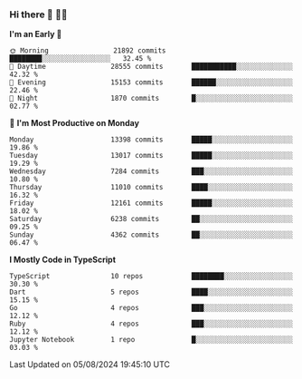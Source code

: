 ### Hi there 👋 🧑‍💻



<!--START_SECTION:waka-->
**I'm an Early 🐤** 

```text
🌞 Morning                21892 commits       ████████░░░░░░░░░░░░░░░░░   32.45 % 
🌆 Daytime                28555 commits       ███████████░░░░░░░░░░░░░░   42.32 % 
🌃 Evening                15153 commits       ██████░░░░░░░░░░░░░░░░░░░   22.46 % 
🌙 Night                  1870 commits        █░░░░░░░░░░░░░░░░░░░░░░░░   02.77 % 
```
📅 **I'm Most Productive on Monday** 

```text
Monday                   13398 commits       █████░░░░░░░░░░░░░░░░░░░░   19.86 % 
Tuesday                  13017 commits       █████░░░░░░░░░░░░░░░░░░░░   19.29 % 
Wednesday                7284 commits        ███░░░░░░░░░░░░░░░░░░░░░░   10.80 % 
Thursday                 11010 commits       ████░░░░░░░░░░░░░░░░░░░░░   16.32 % 
Friday                   12161 commits       █████░░░░░░░░░░░░░░░░░░░░   18.02 % 
Saturday                 6238 commits        ██░░░░░░░░░░░░░░░░░░░░░░░   09.25 % 
Sunday                   4362 commits        ██░░░░░░░░░░░░░░░░░░░░░░░   06.47 % 
```


**I Mostly Code in TypeScript** 

```text
TypeScript               10 repos            ████████░░░░░░░░░░░░░░░░░   30.30 % 
Dart                     5 repos             ████░░░░░░░░░░░░░░░░░░░░░   15.15 % 
Go                       4 repos             ███░░░░░░░░░░░░░░░░░░░░░░   12.12 % 
Ruby                     4 repos             ███░░░░░░░░░░░░░░░░░░░░░░   12.12 % 
Jupyter Notebook         1 repo              █░░░░░░░░░░░░░░░░░░░░░░░░   03.03 % 
```




 Last Updated on 05/08/2024 19:45:10 UTC
<!--END_SECTION:waka-->


